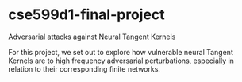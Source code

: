 # cse599d1-final-project
Adversarial attacks against Neural Tangent Kernels

For this project, we set out to explore how vulnerable neural Tangent Kernels are to high frequency adversarial perturbations, especially in relation to their corresponding finite networks. 
